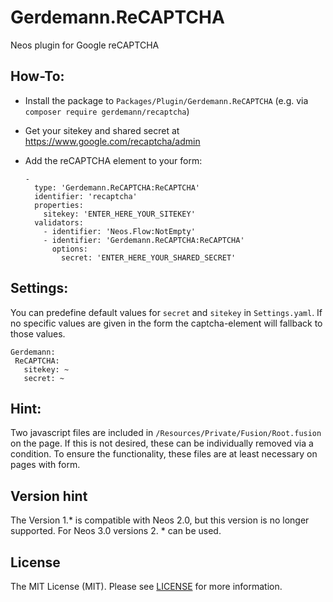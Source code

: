 Gerdemann.ReCAPTCHA
===========================

Neos plugin for Google reCAPTCHA

How-To:
-------

* Install the package to ``Packages/Plugin/Gerdemann.ReCAPTCHA`` (e.g. via ``composer require gerdemann/recaptcha``)
* Get your sitekey and shared secret at https://www.google.com/recaptcha/admin
* Add the reCAPTCHA element to your form:

  ```
  -
    type: 'Gerdemann.ReCAPTCHA:ReCAPTCHA'
    identifier: 'recaptcha'
    properties:
      sitekey: 'ENTER_HERE_YOUR_SITEKEY'
    validators:
      - identifier: 'Neos.Flow:NotEmpty'
      - identifier: 'Gerdemann.ReCAPTCHA:ReCAPTCHA'
        options:
          secret: 'ENTER_HERE_YOUR_SHARED_SECRET'
  ```

Settings:
-----------

You can predefine default values for `secret` and `sitekey` in
`Settings.yaml`. If no specific values are given in the form the
captcha-element will fallback to those values.

  ```
 Gerdemann:
   ReCAPTCHA:
     sitekey: ~
     secret: ~
  ```


Hint:
-------

Two javascript files are included in `/Resources/Private/Fusion/Root.fusion` on the page.
If this is not desired, these can be individually removed via a condition.
To ensure the functionality, these files are at least necessary on pages with form.


Version hint
-------

The Version 1.* is compatible with Neos 2.0, but this version is no longer supported.
For Neos 3.0 versions 2. * can be used.

License
-------

The MIT License (MIT). Please see [LICENSE](LICENSE) for more information.
